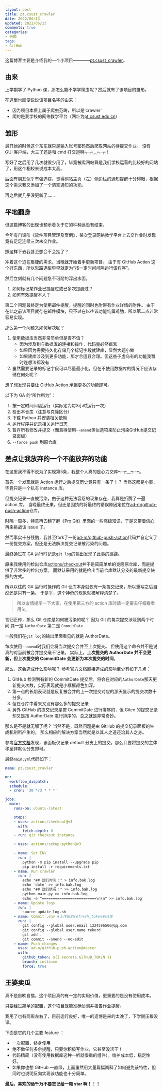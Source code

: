 ```yaml
---
layout: post
title: pt.csust_crawler
date: 2022/06/13
updated: 2022/06/13
comments: true
categories: 
- 折腾
tags:
- GitHub
---
```


这篇博客主要是介绍我的一个小项目————[pt.csust_crawler](https://github.com/Crazyokd/pt.csust_crawler)。

## 由来
上学期学了 Python 课，那怎么能不学学爬虫呢？然后就有了该项目的雏形。

在这里也顺便说说该项目名字的由来：
- 因为项目本质上属于爬虫范畴，所以是‘crawler’
- 爬的是我学校的网络教学平台（网址为[pt.csust.edu.cn](http://pt.csust.edu.cn/)）

## 雏形
最开始的时候这个东东就只是输入账号密码然后爬取网站的待提交作业。
没有 GUI 客户端，大三了还是和 cmd 打交道啊┭┮﹏┭┮！

写好了之后用了几次就很少用了，毕竟被爬网站算是我们学校运营的比较好的网站了，用这个相较来说成本太高。

后面有朋友似乎有强迫症，觉得网站主页（左）侧边栏的通知提醒十分碍眼，根据这个需求我又添加了一个清空通知的功能。

再之后就几乎没更新了......

## 平地翻身
但这篇博客的出现也预示着关于它的种种远没有结束。

今年有门课叫《软件项目管理及案例》，某次登录网络教学平台上去交作业时发现竟有足足连续三次未交作业。

照这样下去我甚至想会不会挂了？

冲着这个迫在眉睫的需求，当晚就开始着手更新项目。
由于有 GitHub Action 这个好东西，所以思路选型早早就定为“按一定时间间隔运行该程序”。

然后立刻就有几个问题急不可耐的浮出水面。
1. 如何标记某作业已提醒过或已多次提醒过？
2. 如何有效提醒本人？

第二个问题最终定为使用邮件提醒，提醒的同时也附带有作业详情的附件。
由于在此之前该项目就存在邮件模块，只不过在以往该功能纯属鸡肋，所以第二点非常容易实现。

那么第一个问题又如何解决呢？
1. 使用数据库当然非常简单但是否不值？
    - 因为涉及到与数据库的连接和操作，代码量必然疯涨
    - 如果因为需要持久化存储几个标记字段就建库，显然大题小做
    - 如果建库涉及到更多功能，那才合适且合理。但这些子虚乌有的功能我暂时连想法都没有
2. 虽然需要记录的标记字段可以尽量最小化，但在不使用数据库的情况下应该存储在何处呢？

想了想发现只要让 GitHub Action 承担更多的功能即可。

以下为 GA 的“所作所为”：
1. 按一定时间间隔运行（实际定为每3小时运行一次）
2. 检出本仓库（注意与克隆区分）
3. 下载 Python 并安装相关依赖
4. 运行程序并记录相关运行日志
5. 暂存所有修改并提交（而且得使用`--amend`类似选项来防止污染GitHub提交记录面板） 
6. `--force push` 到原仓库

## 差点让我放弃的一个不能放弃的功能
在这里我不得不说为了实现第5条，我整个人真的是心力交瘁┭┮﹏┭┮。

首先一个发现就是 Action 运行之后提交历史竟只有一条了！？
当然这都是小事，毕竟只是一个私有 instance 库。

但提交记录一直被污染，由于这种无法容忍的现象存在，我算是折腾了一遍 action 库。
当晚最终无果，但还是固执的将最终的错误原因定位在[ad-m/github-push-action](https://github.com/ad-m/github-push-action)仓库。

时隔一周多，特意再去翻了翻《Pro Git》里面的一些高级知识，于是又带着信心再来挑战该 issue 了。

然而事实十分残酷，我甚至fork了一份[ad-m/github-push-action](https://github.com/ad-m/github-push-action)代码并自定义了一份提交方案，但还是无法解决提交记录被污染的问题。

最终通过在 GA 运行时记录`git log`的输出发现了此事的蹊跷。

原来我使用的检出仓库[actions/checkout](https://github.com/actions/checkout)并不是简简单单的克隆原仓库，而是提供了非常多的检出方案。
而默认采用的就是检出当前仓库默认分支的最新提交快照的方式。

所以以往的 GA 运行时操作的 Git 仓库本身就仅有一条提交记录，所以重写之后自然还是只有一条。
于是乎，这个神奇的现象就被解释清楚了。
> 所以友情提示一下大家，在使用第三方的 action 库时请一定要去仔细看看用法。

言归正传，那么 Git 仓库是如何被污染的呢？
因为 Git 的每次提交涉及到两个时间
其一是 `AuthorDate`
第二是 `CommitDate`

一般我们在`git log`的输出里面看见的就是 AuthorDate。

每次使用`--amend`时我们会将当次提交合并至上次提交。
但使用这个命令并不是说真的对当前被合并提交毫不记录。
实际上，**上次提交的 AuthorDate 并不会更新，但上次提交的 CommitDate 会更新为本次提交的时间**。

那么，这会造成什么影响呢？
参考[官方文档](https://docs.github.com/en/account-and-profile/setting-up-and-managing-your-github-profile/managing-contribution-settings-on-your-profile/troubleshooting-commits-on-your-timeline)直接造成的影响至少有如下几点：
1. GitHub 检测到有新的 CommitDate 提交后，将会在对应的`AuthorDate`那天更新提交次数，实际表现就是小框框颜色加深。
2. 第一点的长期表现就是反复被合并的上一次提交对应的那天显示的提交次数十分多。
3. 但在仓库中看来又没有那么多的提交记录
4. 另外 GitHub 的提交记录是按 CommitDate 进行排序的，但 Gitee 的提交记录却又是按 AuthorDate 进行排序的，总之就是非常奇妙。

那么是不是就无解了呢？
当然不是，既然问题是由 GitHub 的提交记录面板的生成机制所产生的。
那么相应的解决方案当然就是以其人之道还治其人之身。

参考[官方文档](https://docs.github.com/en/account-and-profile/setting-up-and-managing-your-github-profile/managing-contribution-settings-on-your-profile/why-are-my-contributions-not-showing-up-on-my-profile)发现，该面板仅记录 default 分支上的提交，那么只要将提交的主体移至非默认分支即可。

最终`main.yml`代码如下：
```yml
name: pt.csust_crawler

on:
  workflow_dispatch:
  schedule:
  - cron: '30 */3 * * *'

jobs:
  main:
    runs-on: ubuntu-latest

    steps:
    - uses: actions/checkout@v3
      with:
        fetch-depth: 0
    - run: git checkout instance

    - uses: actions/setup-python@v3
    
    - name: Set ENV
      run: |
        python -m pip install --upgrade pip
        pip install -r requirements.txt
    - name: Run crawler
      run: |
        echo "## 运行时间：" > info.bak.log
        echo `date` >> info.bak.log
        echo "## 运行情况：" >> info.bak.log
        python main.py >> info.bak.log
        echo -e "=========================\n\n" >> info.bak.log
    - name: Update logs
      run: |
        source update_log.sh
    - name: Commit .env #上传新的refresh_token到仓库
      run: |
        git config --global user.email 1324596506@qq.com
        git config --global user.name rekord
        git add .
        git commit --amend --no-edit
    - name: Push changes
      uses: ad-m/github-push-action@master
      with:
        github_token: ${{ secrets.GITHUB_TOKEN }}
        branch: instance
        force: true
```

## 王婆卖瓜
真不是自吹自擂，这个项目真的有一定的实用价值，更重要的是没有使用成本。

只要经过~~简单~~的配置，这个项目就能准确侦测并报告作业提醒。

我用了也有两周左右了，目前运行良好，唯一的遗憾是来的太晚了，下学期压根没课。

下面是它的几个主要 feature ：
- 一次配置，终身使用
- 绝不做任何多余提醒，只要你积极写作业，它甚至没活干！
- 代码精简（没有使用数据库这种一听就很重的组件），维护成本低，稳定性好。
- 如果你也想 GitHub 一直绿，上面虽然用大量篇幅阐释了如何避免该特性，但同时也说明反向实现该功能也十分简单。

**最后，喜欢的话千万不要忘记给一颗 star 啊！！！**